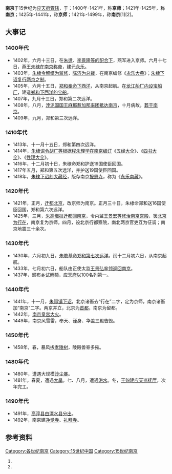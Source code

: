 **南京**于15世纪为[应天府管辖](../Page/应天府_\(明朝\).md "wikilink")，于：1400年-1421年，称**京师**；1421年-1425年，称**南京**；1425年-1441年，称**京师**；1421年-1499年，称**南京**\[1\]\[2\]。

## 大事记

### 1400年代

  - 1402年，六月十三日，在[朱逪](https://zh.wikipedia.org/wiki/朱逪 "wikilink")、[李景隆等的配合下](../Page/李景隆.md "wikilink")，燕军进入京师。六月十七日，燕王[朱棣在](https://zh.wikipedia.org/wiki/朱棣 "wikilink")[南京称帝](https://zh.wikipedia.org/wiki/南京 "wikilink")，建元[永乐](../Page/永乐_\(明朝\).md "wikilink")。
  - 1403年，[朱棣令](https://zh.wikipedia.org/wiki/朱棣 "wikilink")[解缙为监修](https://zh.wikipedia.org/wiki/解缙 "wikilink")，[陈济为总裁](https://zh.wikipedia.org/wiki/陈济 "wikilink")，在南京编修《[永乐大典](../Page/永乐大典.md "wikilink")》；[朱棣下诏复行两京之制](https://zh.wikipedia.org/wiki/朱棣 "wikilink")。
  - 1405年，六月十五日，[郑和奉命](https://zh.wikipedia.org/wiki/郑和 "wikilink")[下西洋](../Page/郑和下西洋.md "wikilink")，从南京起航。在[龙江船厂内设宝船厂](https://zh.wikipedia.org/wiki/龙江船厂 "wikilink")，建造[郑和下西洋的](../Page/郑和下西洋.md "wikilink")[宝船](../Page/宝船.md "wikilink")。
  - 1407年，九月十三日，郑和第二次远洋。
  - 1408年，八月，[浡泥国国王](https://zh.wikipedia.org/wiki/浡泥国 "wikilink")[麻那惹加那率团抵达南京](../Page/麻那惹加那.md "wikilink")，十月病故，[葬于南京](../Page/浡泥国王墓.md "wikilink")。
  - 1409年，九月，郑和第三次远洋。

### 1410年代

  - 1413年，十一月十五日，郑和第四次远洋。
  - 1414年，[朱棣诏令](https://zh.wikipedia.org/wiki/朱棣 "wikilink")[胡广等根据](../Page/胡廣_\(明朝\).md "wikilink")[程朱理学在南京编订](../Page/程朱理学.md "wikilink")《[五经大全](https://zh.wikipedia.org/wiki/五经大全 "wikilink")》、《[四书大全](https://zh.wikipedia.org/wiki/四书大全 "wikilink")》、《[性理大全](https://zh.wikipedia.org/wiki/性理大全 "wikilink")》。
  - 1416年，十二月初十日，朱棣命郑和护送19国使臣回国。
  - 1417年五月，郑和第五次远洋，并护送19国使臣回国。
  - 1418年，[朱棣下诏刻](https://zh.wikipedia.org/wiki/朱棣 "wikilink")[大藏经](../Page/大藏经.md "wikilink")，版存南京[报恩寺](https://zh.wikipedia.org/wiki/大报恩寺_\(南京\) "wikilink")，称为《[永乐南藏](https://zh.wikipedia.org/wiki/永乐南藏 "wikilink")》。

### 1420年代

  - 1421年，正月，[迁都](../Page/永乐迁都.md "wikilink")[北京](https://zh.wikipedia.org/wiki/北京 "wikilink")，改京师为南京。正月三十日，朱棣命郑和送16国使臣回国，郑和第六次远洋。
  - 1425年，三月，[朱高熾拟迁都回南京](https://zh.wikipedia.org/wiki/朱高熾 "wikilink")，令内监[王景宏等修治](https://zh.wikipedia.org/wiki/王景宏 "wikilink")[南京宫殿](../Page/明故宫.md "wikilink")，罢[北京为](https://zh.wikipedia.org/wiki/北京 "wikilink")[行在](../Page/行在.md "wikilink")，南京复为京师。四月，设北京行都察院，南北两京官吏互为征调；南京地震三十余次。

### 1430年代

  - 1430年，六月初九日，[朱瞻基命郑和第七次远洋](https://zh.wikipedia.org/wiki/朱瞻基 "wikilink")。闰十二月初六日，从南京起航。
  - 1433年，七月初六日，船队由正使太监[王景弘率领返回南京](../Page/王景弘.md "wikilink")。
  - 1437年，颁布[乡试解额](../Page/乡试.md "wikilink")，[应天府以](../Page/应天府_\(明朝\).md "wikilink")100名列第一。

### 1440年代

  - 1441年，十一月，[朱祁镇下诏](https://zh.wikipedia.org/wiki/朱祁镇 "wikilink")，北京诸衙去“行在”二字，定为京师，南京诸衙加“南京”二字。两京并立，北京为[首都](../Page/首都.md "wikilink")，南京为留都。
  - 1442年，[南京皇宫大火](../Page/明故宫.md "wikilink")。
  - 1449年，南京风雪雷，奉天、谨身、华盖三殿告毁。

### 1450年代

  - 1458年，春，暴风拔[孝陵树](../Page/明孝陵.md "wikilink")，陵殿兽脊多摧。

### 1480年代

  - 1480年，遭遇大规模[沙尘暴](../Page/沙尘暴.md "wikilink")。
  - 1481年，春夏，遭遇[大旱](https://zh.wikipedia.org/wiki/大旱 "wikilink")。七、八月，遭遇[洪水](../Page/洪水.md "wikilink")。冬，[王恕建](../Page/王恕_\(明朝\).md "wikilink")[应天巡抚厅](../Page/应天府_\(明朝\).md "wikilink")，次年完工。

### 1490年代

  - 1491年，[高淳县由](https://zh.wikipedia.org/wiki/高淳县 "wikilink")[溧水县分出](../Page/溧水县.md "wikilink")。
  - 1492年，南京建[净觉寺](../Page/净觉寺_\(南京\).md "wikilink")、[礼拜寺](https://zh.wikipedia.org/wiki/礼拜寺_\(南京\) "wikilink")。

## 参考资料

[Category:各世纪南京](https://zh.wikipedia.org/wiki/Category:各世纪南京 "wikilink")
[Category:15世纪中国](https://zh.wikipedia.org/wiki/Category:15世纪中国 "wikilink")
[Category:15世纪南京](https://zh.wikipedia.org/wiki/Category:15世纪南京 "wikilink")

1.
2.